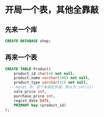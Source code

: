 # 开局一个表，其他全靠敲

## 先来一个库
```sql
CREATE DATABASE shop;
```

## 再来一个表
```sql
CREATE TABLE Product(
	product_id char(4) not null, 
	product_name varchar(100) not null, 
	product_type varchar(32) not null, 
  -- mysql 中，这个未指定长度，默认为 int(11)
	sale_price int, 
	purchase_price int, 
	regist_date DATE, 
	PRIMARY key (product_id)
);
```